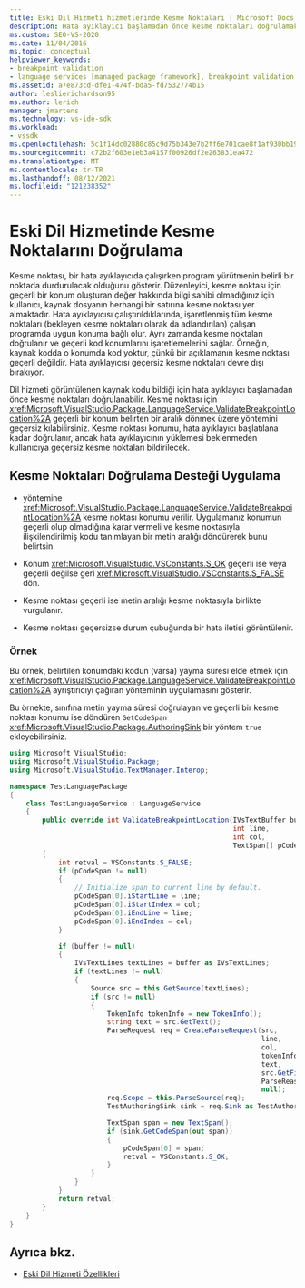 ```yaml
---
title: Eski Dil Hizmeti hizmetlerinde Kesme Noktaları | Microsoft Docs
description: Hata ayıklayıcı başlamadan önce kesme noktaları doğrulamak için eski bir dil hizmetinde ValidateBreakpointLocation yöntemini geçersiz kılmayı öğrenin.
ms.custom: SEO-VS-2020
ms.date: 11/04/2016
ms.topic: conceptual
helpviewer_keywords:
- breakpoint validation
- language services [managed package framework], breakpoint validation
ms.assetid: a7e873cd-dfe1-474f-bda5-fd7532774b15
author: leslierichardson95
ms.author: lerich
manager: jmartens
ms.technology: vs-ide-sdk
ms.workload:
- vssdk
ms.openlocfilehash: 5c1f14dc02880c85c9d75b343e7b2ff6e701cae8f1af930bb190df855219c1ec
ms.sourcegitcommit: c72b2f603e1eb3a4157f00926df2e263831ea472
ms.translationtype: MT
ms.contentlocale: tr-TR
ms.lasthandoff: 08/12/2021
ms.locfileid: "121238352"
---
```

# <a name="validating-breakpoints-in-a-legacy-language-service"></a>Eski Dil Hizmetinde Kesme Noktalarını Doğrulama
Kesme noktası, bir hata ayıklayıcıda çalışırken program yürütmenin belirli bir noktada durdurulacak olduğunu gösterir. Düzenleyici, kesme noktası için geçerli bir konum oluşturan değer hakkında bilgi sahibi olmadığınız için kullanıcı, kaynak dosyanın herhangi bir satırına kesme noktası yer almaktadır. Hata ayıklayıcısı çalıştırıldıklarında, işaretlenmiş tüm kesme noktaları (bekleyen kesme noktaları olarak da adlandırılan) çalışan programda uygun konuma bağlı olur. Aynı zamanda kesme noktaları doğrulanır ve geçerli kod konumlarını işaretlemelerini sağlar. Örneğin, kaynak kodda o konumda kod yoktur, çünkü bir açıklamanın kesme noktası geçerli değildir. Hata ayıklayıcısı geçersiz kesme noktaları devre dışı bırakıyor.

 Dil hizmeti görüntülenen kaynak kodu bildiği için hata ayıklayıcı başlamadan önce kesme noktaları doğrulanabilir. Kesme noktası için <xref:Microsoft.VisualStudio.Package.LanguageService.ValidateBreakpointLocation%2A> geçerli bir konum belirten bir aralık dönmek üzere yöntemini geçersiz kılabilirsiniz. Kesme noktası konumu, hata ayıklayıcı başlatılana kadar doğrulanır, ancak hata ayıklayıcının yüklemesi beklenmeden kullanıcıya geçersiz kesme noktaları bildirilecek.

## <a name="implementing-support-for-validating-breakpoints"></a>Kesme Noktaları Doğrulama Desteği Uygulama

- yöntemine <xref:Microsoft.VisualStudio.Package.LanguageService.ValidateBreakpointLocation%2A> kesme noktası konumu verilir. Uygulamanız konumun geçerli olup olmadığına karar vermeli ve kesme noktasıyla ilişkilendirilmiş kodu tanımlayan bir metin aralığı döndürerek bunu belirtsin.

- Konum <xref:Microsoft.VisualStudio.VSConstants.S_OK> geçerli ise veya geçerli değilse geri <xref:Microsoft.VisualStudio.VSConstants.S_FALSE> dön.

- Kesme noktası geçerli ise metin aralığı kesme noktasıyla birlikte vurgulanır.

- Kesme noktası geçersizse durum çubuğunda bir hata iletisi görüntülenir.

### <a name="example"></a>Örnek
 Bu örnek, belirtilen konumdaki kodun (varsa) yayma süresi elde etmek için <xref:Microsoft.VisualStudio.Package.LanguageService.ValidateBreakpointLocation%2A> ayrıştırıcıyı çağıran yönteminin uygulamasını gösterir.

 Bu örnekte, sınıfına metin yayma süresi doğrulayan ve geçerli bir kesme noktası konumu ise döndüren `GetCodeSpan` <xref:Microsoft.VisualStudio.Package.AuthoringSink> bir yöntem `true` ekleyebilirsiniz.

```csharp
using Microsoft VisualStudio;
using Microsoft.VisualStudio.Package;
using Microsoft.VisualStudio.TextManager.Interop;

namespace TestLanguagePackage
{
    class TestLanguageService : LanguageService
    {
        public override int ValidateBreakpointLocation(IVsTextBuffer buffer,
                                                       int line,
                                                       int col,
                                                       TextSpan[] pCodeSpan)
        {
            int retval = VSConstants.S_FALSE;
            if (pCodeSpan != null)
            {
                // Initialize span to current line by default.
                pCodeSpan[0].iStartLine = line;
                pCodeSpan[0].iStartIndex = col;
                pCodeSpan[0].iEndLine = line;
                pCodeSpan[0].iEndIndex = col;
            }

            if (buffer != null)
            {
                IVsTextLines textLines = buffer as IVsTextLines;
                if (textLines != null)
                {
                    Source src = this.GetSource(textLines);
                    if (src != null)
                    {
                        TokenInfo tokenInfo = new TokenInfo();
                        string text = src.GetText();
                        ParseRequest req = CreateParseRequest(src,
                                                              line,
                                                              col,
                                                              tokenInfo,
                                                              text,
                                                              src.GetFilePath(),
                                                              ParseReason.CodeSpan,
                                                              null);
                        req.Scope = this.ParseSource(req);
                        TestAuthoringSink sink = req.Sink as TestAuthoringSink;

                        TextSpan span = new TextSpan();
                        if (sink.GetCodeSpan(out span))
                        {
                            pCodeSpan[0] = span;
                            retval = VSConstants.S_OK;
                        }
                    }
                }
            }
            return retval;
        }
    }
}
```

## <a name="see-also"></a>Ayrıca bkz.
- [Eski Dil Hizmeti Özellikleri](../../extensibility/internals/legacy-language-service-features1.md)

